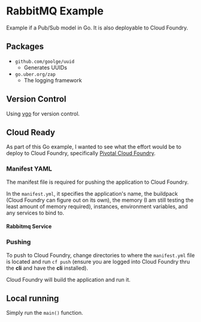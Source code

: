 # RabbitMQ Example
Example if a Pub/Sub model in Go. It is also deployable to Cloud Foundry.

## Packages
* `github.com/goolge/uuid`
  * Generates UUIDs
* `go.uber.org/zap`
  * The logging framework

## Version Control
Using [vgo](https://github.com/golang/go/wiki/vgo) for version control.

## Cloud Ready
As part of this Go example, I wanted to see what the effort would be to deploy to Cloud Foundry, specifically [Pivotal Cloud Foundry](https://run.pivotal.io/).

### Manifest YAML
The manifest file is required for pushing the application to Cloud Foundry.

In the `manifest.yml`, it specifies the application's name, the buildpack (Cloud Foundry can figure out on its own), 
the memory (I am still testing the least amount of memory required), instances, environment variables, and any services to bind to.

#### Rabbitmq Service

### Pushing
To push to Cloud Foundry, change directories to where the `manifest.yml` file is located and run 
`cf push` (ensure you are logged into Cloud Foundry thru the __cli__ and have the __cli__ installed).

Cloud Foundry will build the application and run it.

## Local running
Simply run the `main()` function. 